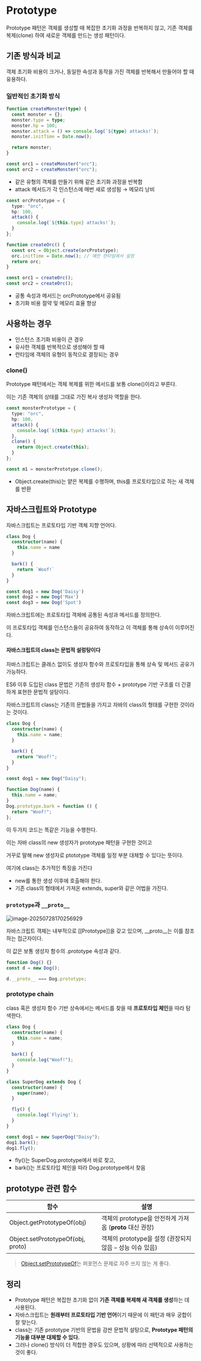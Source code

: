 # Prototype

Prototype 패턴은 객체를 생성할 때 복잡한 초기화 과정을 반복하지 않고, 기존 객체를 복제(clone) 하여 새로운 객체를 만드는 생성 패턴이다.



## 기존 방식과 비교

객체 초기화 비용이 크거나, 동일한 속성과 동작을 가진 객체를 반복해서 만들어야 할 때 유용하다.

### 일반적인 초기화 방식

```ts
function createMonster(type) {
  const monster = {};
  monster.type = type;
  monster.hp = 100;
  monster.attack = () => console.log(`${type} attacks!`);
  monster.initTime = Date.now(); 

  return monster;
}

const orc1 = createMonster("orc");
const orc2 = createMonster("orc");
```

- 같은 유형의 객체를 만들기 위해 같은 초기화 과정을 반복함
- attack 메서드가 각 인스턴스에 매번 새로 생성됨 → 메모리 낭비

```ts
const orcPrototype = {
  type: "orc",
  hp: 100,
  attack() {
    console.log(`${this.type} attacks!`);
  }
};

function createOrc() {
  const orc = Object.create(orcPrototype);
  orc.initTime = Date.now(); // 얘만 런타임에서 설정
  return orc;
}

const orc1 = createOrc();
const orc2 = createOrc();
```

- 공통 속성과 메서드는 orcPrototype에서 공유됨
- 초기화 비용 절약 및 메모리 효율 향상



## 사용하는 경우

- 인스턴스 초기화 비용이 큰 경우
- 유사한 객체를 반복적으로 생성해야 할 때
- 런타임에 객체의 유형이 동적으로 결정되는 경우





### clone()

Prototype 패턴에서는 객체 복제를 위한 메서드를 보통 clone()이라고 부른다.

이는 기존 객체의 상태를 그대로 가진 복사 생성자 역할을 한다.

```ts
const monsterPrototype = {
  type: "orc",
  hp: 100,
  attack() {
    console.log(`${this.type} attacks!`);
  },
  clone() {
    return Object.create(this);
  }
};

const m1 = monsterPrototype.clone();
```

- Object.create(this)는 얕은 복제를 수행하며, this를 프로토타입으로 하는 새 객체를 반환

## 자바스크립트와 Prototype

자바스크립트는 프로토타입 기반 객체 지향 언어다.

```ts
class Dog {
  constructor(name) {
    this.name = name
  }

  bark() {
    return `Woof!`
  }
}

const dog1 = new Dog('Daisy')
const dog2 = new Dog('Max')
const dog3 = new Dog('Spot')
```



자바스크립트에는 프로토타입 객체에 공통된 속성과 메서드를 정의한다.

이 프로토타입 객체를 인스턴스들이 공유하여 동작하고 이 객체를 통해 상속이 이루어진다.

#### 자바스크립트의 class는 문법적 설렁탕이다

자바스크립트는 클래스 없이도 생성자 함수와 프로토타입을 통해 상속 및 메서드 공유가 가능하다.

ES6 이후 도입된 class 문법은 기존의 생성자 함수 + prototype 기반 구조를 더 간결하게 표현한 문법적 설탕이다.

자바스크립트의 class는 기존의 문법들을 가지고 자바의 class의 형태를 구현한 것이라는 것이다.

```ts
class Dog {
  constructor(name) {
    this.name = name;
  }

  bark() {
    return "Woof!";
  }
}

const dog1 = new Dog("Daisy");
```

```ts
function Dog(name) {
  this.name = name;
}
Dog.prototype.bark = function () {
  return "Woof!";
};
```

이 두가지 코드는 똑같은 기능을 수행한다.



이는 자바 class의 new 생성자가 prototype 패턴을 구현한 것이고

거꾸로 말해 new 생성자로 ptototype 객체를 일정 부분  대체할 수 있다는 뜻이다.



여기에 class는 추가적인 특징을 가진다

- new를 통한 생성 이후에 호출해야 한다.
- 기존 class의 형태에서 가져온 extends, super와 같은 어법을 가진다.



### `prototype`과 `__proto__`



![image-20250728170256929](./04_prototype.assets/image-20250728170256929.png)

자바스크립트 객체는 내부적으로 [[Prototype]]을 갖고 있으며, __proto__는 이를 참조하는 접근자이다.

이 값은 보통 생성자 함수의 .prototype 속성과 같다.

```ts
function Dog() {}
const d = new Dog();

d.__proto__ === Dog.prototype;
```



### prototype chain

class 혹은 생성자 함수 기반 상속에서는 메서드를 찾을 때 **프로토타입 체인**을 따라 탐색한다.

```ts
class Dog {
  constructor(name) {
    this.name = name;
  }

  bark() {
    console.log("Woof!");
  }
}

class SuperDog extends Dog {
  constructor(name) {
    super(name);
  }

  fly() {
    console.log(`Flying!`);
  }
}

const dog1 = new SuperDog("Daisy");
dog1.bark();
dog1.fly();
```

- fly()는 SuperDog.prototype에서 바로 찾고,
- bark()는 프로토타입 체인을 따라 Dog.prototype에서 찾음



## prototype 관련 함수

| **함수**                          | **설명**                                                 |
| --------------------------------- | -------------------------------------------------------- |
| Object.getPrototypeOf(obj)        | 객체의 prototype을 안전하게 가져옴 (__proto__ 대신 권장) |
| Object.setPrototypeOf(obj, proto) | 객체의 prototype을 설정 (권장되지 않음 – 성능 이슈 있음) |

> [Object.setPrototypeOf](https://developer.mozilla.org/en-US/docs/Web/JavaScript/Reference/Global_Objects/Object/setPrototypeOf)는 퍼포먼스 문제로 자주 쓰지 않는 게 좋다.





## 정리

- Prototype 패턴은 복잡한 초기화 없이 **기존 객체를 복제해 새 객체를 생성**하는 데 사용된다.
- 자바스크립트는 **원래부터 프로토타입 기반 언어**이기 때문에 이 패턴과 매우 궁합이 잘 맞는다.
- class는 기존 prototype 기반의 문법을 감싼 문법적 설탕으로, **Prototype 패턴의 기능을 대부분 대체할 수 있다.**
- 그러나 clone() 방식이 더 적합한 경우도 있으며, 상황에 따라 선택적으로 사용하는 것이 좋다.